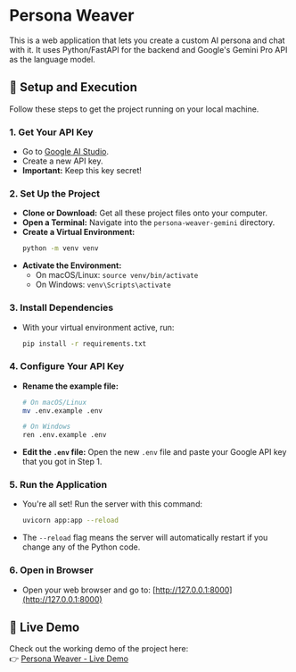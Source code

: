 # Persona Weaver 

This is a web application that lets you create a custom AI persona and chat with it. It uses Python/FastAPI for the backend and Google's Gemini Pro API as the language model.

## 🚀 Setup and Execution

Follow these steps to get the project running on your local machine.

### 1. Get Your API Key

- Go to [Google AI Studio](https://aistudio.google.com/app/apikey).
- Create a new API key.
- **Important:** Keep this key secret!

### 2. Set Up the Project

- **Clone or Download:** Get all these project files onto your computer.
- **Open a Terminal:** Navigate into the `persona-weaver-gemini` directory.
- **Create a Virtual Environment:**
  ```bash
  python -m venv venv
  ```
- **Activate the Environment:**
  - On macOS/Linux: `source venv/bin/activate`
  - On Windows: `venv\Scripts\activate`

### 3. Install Dependencies

- With your virtual environment active, run:
  ```bash
  pip install -r requirements.txt
  ```

### 4. Configure Your API Key

- **Rename the example file:**
  ```bash
  # On macOS/Linux
  mv .env.example .env

  # On Windows
  ren .env.example .env
  ```
- **Edit the `.env` file:** Open the new `.env` file and paste your Google API key that you got in Step 1.

### 5. Run the Application

- You're all set! Run the server with this command:
  ```bash
  uvicorn app:app --reload
  ```
- The `--reload` flag means the server will automatically restart if you change any of the Python code.

### 6. Open in Browser

- Open your web browser and go to:
  [http://127.0.0.1:8000](http://127.0.0.1:8000)

## 🚀 Live Demo

Check out the working demo of the project here:  
👉 [Persona Weaver - Live Demo](https://persona-weaver-git-main-vageesha-datta-gs-projects.vercel.app)

